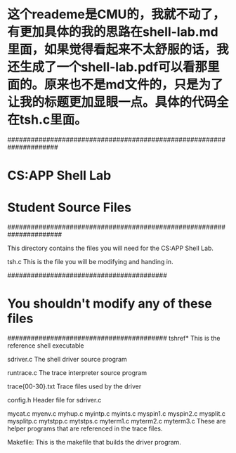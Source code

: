# 这个reademe是CMU的，我就不动了，有更加具体的我的思路在shell-lab.md里面，如果觉得看起来不太舒服的话，我还生成了一个shell-lab.pdf可以看那里面的。原来也不是md文件的，只是为了让我的标题更加显眼一点。具体的代码全在tsh.c里面。


#####################################################################
# CS:APP Shell Lab
#
# Student Source Files
######################################################################

This directory contains the files you will need for the CS:APP Shell
Lab.

tsh.c
        This is the file you will be modifying and handing in.

#########################################
# You shouldn't modify any of these files
#########################################
tshref*
	This is the reference shell executable

sdriver.c
        The shell driver source program

runtrace.c
	The trace interpreter source program

trace{00-30}.txt
	Trace files used by the driver

config.h
        Header file for sdriver.c

mycat.c
myenv.c
myhup.c
myintp.c
myints.c
myspin1.c
myspin2.c
mysplit.c
mysplitp.c
mytstpp.c
mytstps.c
myterm1.c
myterm2.c
myterm3.c
	These are helper programs that are referenced in the trace files.

Makefile:
        This is the makefile that builds the driver program.



